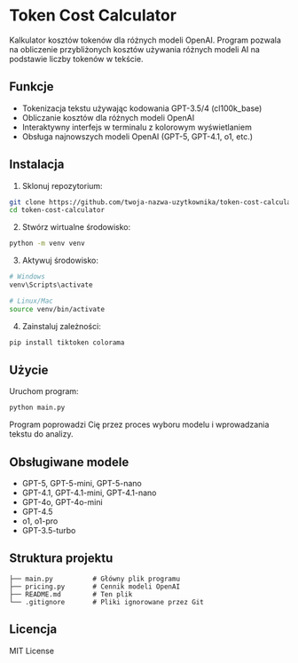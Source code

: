 # Token Cost Calculator

Kalkulator kosztów tokenów dla różnych modeli OpenAI. Program pozwala na obliczenie przybliżonych kosztów używania różnych modeli AI na podstawie liczby tokenów w tekście.

## Funkcje

- Tokenizacja tekstu używając kodowania GPT-3.5/4 (cl100k_base)
- Obliczanie kosztów dla różnych modeli OpenAI
- Interaktywny interfejs w terminalu z kolorowym wyświetlaniem
- Obsługa najnowszych modeli OpenAI (GPT-5, GPT-4.1, o1, etc.)

## Instalacja

1. Sklonuj repozytorium:
```bash
git clone https://github.com/twoja-nazwa-uzytkownika/token-cost-calculator.git
cd token-cost-calculator
```

2. Stwórz wirtualne środowisko:
```bash
python -m venv venv
```

3. Aktywuj środowisko:
```bash
# Windows
venv\Scripts\activate

# Linux/Mac
source venv/bin/activate
```

4. Zainstaluj zależności:
```bash
pip install tiktoken colorama
```

## Użycie

Uruchom program:
```bash
python main.py
```

Program poprowadzi Cię przez proces wyboru modelu i wprowadzania tekstu do analizy.

## Obsługiwane modele

- GPT-5, GPT-5-mini, GPT-5-nano
- GPT-4.1, GPT-4.1-mini, GPT-4.1-nano
- GPT-4o, GPT-4o-mini
- GPT-4.5
- o1, o1-pro
- GPT-3.5-turbo

## Struktura projektu

```
├── main.py          # Główny plik programu
├── pricing.py       # Cennik modeli OpenAI
├── README.md        # Ten plik
└── .gitignore       # Pliki ignorowane przez Git
```

## Licencja

MIT License
